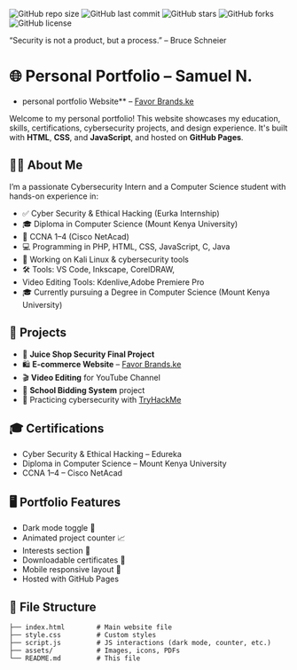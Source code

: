 ![GitHub repo size](https://img.shields.io/github/repo-size/LuizSamuel/OHANUNIVERSITY?color=blue&style=flat-square)
![GitHub last commit](https://img.shields.io/github/last-commit/LuizSamuel/OHANUNIVERSITY?color=green&style=flat-square)
![GitHub stars](https://img.shields.io/github/stars/LuizSamuel/OHANUNIVERSITY?style=flat-square)
![GitHub forks](https://img.shields.io/github/forks/LuizSamuel/OHANUNIVERSITY?style=flat-square)
![GitHub license](https://img.shields.io/github/license/LuizSamuel/OHANUNIVERSITY?style=flat-square)

“Security is not a product, but a process.” – Bruce Schneier
# 🌐 Personal Portfolio – Samuel N.
- personal portfolio Website** – [Favor Brands.ke](https://favornjebrands.co.ke/)
  
Welcome to my personal portfolio! This website showcases my education, skills, certifications, cybersecurity projects, and design experience. It's built with **HTML**, **CSS**, and **JavaScript**, and hosted on **GitHub Pages**.

## 🧑‍💻 About Me

I’m a passionate Cybersecurity Intern and a Computer Science student with hands-on experience in:

- ✅ Cyber Security & Ethical Hacking (Eurka Internship)
- 🎓 Diploma in Computer Science (Mount Kenya University)
- 📘 CCNA 1–4 (Cisco NetAcad)
- 💻 Programming in PHP, HTML, CSS, JavaScript, C, Java
- 🐧 Working on Kali Linux & cybersecurity tools
- 🛠️ Tools: VS Code, Inkscape, CorelDRAW,
- Video Editing Tools: Kdenlive,Adobe Premiere Pro
- 🎓 Currently pursuing a Degree in Computer Science (Mount Kenya University)

## 🚀 Projects

- 🛒 **Juice Shop Security Final Project**
- 🛍️ **E-commerce Website** – [Favor Brands.ke](https://favornjebrands.co.ke/)
- 🎬 **Video Editing** for YouTube Channel
- 📡 **School Bidding System** project
- 🔐 Practicing cybersecurity with [TryHackMe](https://tryhackme.com)

## 🎓 Certifications

- Cyber Security & Ethical Hacking – Edureka
- Diploma in Computer Science – Mount Kenya University
- CCNA 1–4 – Cisco NetAcad

## 🖥️ Portfolio Features

- Dark mode toggle 🌙
- Animated project counter 📈
- Interests section 🧠
- Downloadable certificates 📄
- Mobile responsive layout 📱
- Hosted with GitHub Pages

## 📂 File Structure

```plaintext
├── index.html        # Main website file
├── style.css         # Custom styles
├── script.js         # JS interactions (dark mode, counter, etc.)
├── assets/           # Images, icons, PDFs
└── README.md         # This file
